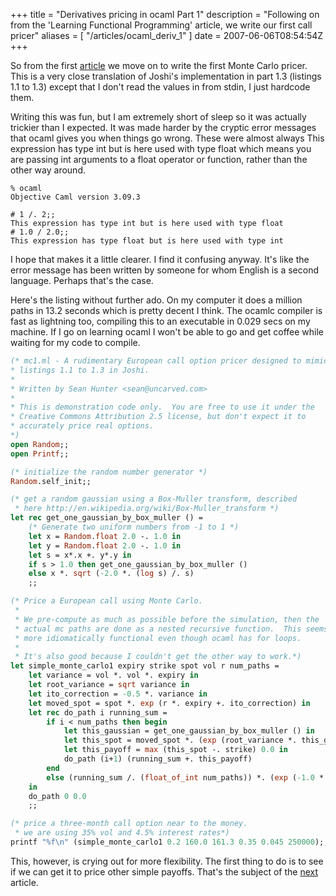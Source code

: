 +++
title = "Derivatives pricing in ocaml Part 1"
description = "Following on from the 'Learning Functional Programming' article, we write our first call pricer"
aliases = [ "/articles/ocaml_deriv_1" ]
date = 2007-06-06T08:54:54Z
+++


So from the first [article][5] we move on to write the first Monte Carlo
pricer. This is a very close translation of Joshi's implementation in
part 1.3 (listings 1.1 to 1.3) except that I don't read the values in
from stdin, I just hardcode them.

Writing this was fun, but I am extremely short of sleep so it was
actually trickier than I expected. It was made harder by the cryptic
error messages that ocaml gives you when things go wrong. These were
almost always This expression has type int but is here used with type
float which means you are passing int arguments to a float operator or
function, rather than the other way around.
```
% ocaml
Objective Caml version 3.09.3

# 1 /. 2;;
This expression has type int but is here used with type float
# 1.0 / 2.0;;
This expression has type float but is here used with type int
```
I hope that makes it a little clearer. I find it confusing anyway. It's
like the error message has been written by someone for whom English is
a second language. Perhaps that's the case.

Here's the listing without further ado. On my computer it does a
million paths in 13.2 seconds which is pretty decent I think. The
ocamlc compiler is fast as lightning too, compiling this to an
executable in 0.029 secs on my machine. If I go on learning ocaml I
won't be able to go and get coffee while waiting for my code to
compile.
```Ocaml
(* mc1.ml - A rudimentary European call option pricer designed to mimic
* listings 1.1 to 1.3 in Joshi.
*
* Written by Sean Hunter <sean@uncarved.com>
*
* This is demonstration code only.  You are free to use it under the
* Creative Commons Attribution 2.5 license, but don't expect it to
* accurately price real options.
*)
open Random;;
open Printf;;

(* initialize the random number generator *)
Random.self_init;;

(* get a random gaussian using a Box-Muller transform, described
 * here http://en.wikipedia.org/wiki/Box-Muller_transform *)
let rec get_one_gaussian_by_box_muller () =
    (* Generate two uniform numbers from -1 to 1 *)
    let x = Random.float 2.0 -. 1.0 in
    let y = Random.float 2.0 -. 1.0 in
    let s = x*.x +. y*.y in
    if s > 1.0 then get_one_gaussian_by_box_muller ()
    else x *. sqrt (-2.0 *. (log s) /. s)
    ;;

(* Price a European call using Monte Carlo.
 *
 * We pre-compute as much as possible before the simulation, then the
 * actual mc paths are done as a nested recursive function.  This seems
 * more idiomatically functional even though ocaml has for loops.
 *
 * It's also good because I couldn't get the other way to work.*)
let simple_monte_carlo1 expiry strike spot vol r num_paths =
    let variance = vol *. vol *. expiry in
    let root_variance = sqrt variance in
    let ito_correction = -0.5 *. variance in
    let moved_spot = spot *. exp (r *. expiry +. ito_correction) in
    let rec do_path i running_sum =
        if i < num_paths then begin
            let this_gaussian = get_one_gaussian_by_box_muller () in
            let this_spot = moved_spot *. (exp (root_variance *. this_gaussian)) in
            let this_payoff = max (this_spot -. strike) 0.0 in
            do_path (i+1) (running_sum +. this_payoff)
        end
        else (running_sum /. (float_of_int num_paths)) *. (exp (-1.0 *. r *. expiry))
    in
    do_path 0 0.0
    ;;

(* price a three-month call option near to the money.
 * we are using 35% vol and 4.5% interest rates*)
printf "%f\n" (simple_monte_carlo1 0.2 160.0 161.3 0.35 0.045 250000);;
```
This, however, is crying out for more flexibility. The first thing to
do is to see if we can get it to price other simple payoffs. That's the
subject of the [next][6] article.

[1]: http://www.uncarved.com/articles/ocaml_deriv_1
[5]: http://www.uncarved.com/blog/ocaml_finance.mrk
[6]: http://www.uncarved.com/blog/ocaml_deriv_2.mrk
